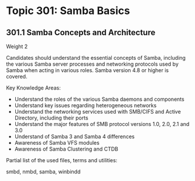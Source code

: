 # Topic 301: Samba Basics

## 301.1 Samba Concepts and Architecture 
Weight 2

Candidates should understand the essential concepts of Samba, including the various Samba server processes and networking protocols used by Samba when acting in various roles. Samba version 4.8 or higher is covered.

Key Knowledge Areas:

* Understand the roles of the various Samba daemons and components
* Understand key issues regarding heterogeneous networks
* Understand the networking services used with SMB/CIFS and Active Directory, including their ports
* Understand the major features of SMB protocol versions 1.0, 2.0, 2.1 and 3.0
* Understand of Samba 3 and Samba 4 differences
* Awareness of Samba VFS modules
* Awareness of Samba Clustering and CTDB
  
Partial list of the used files, terms and utilities:

smbd, nmbd, samba, winbindd

